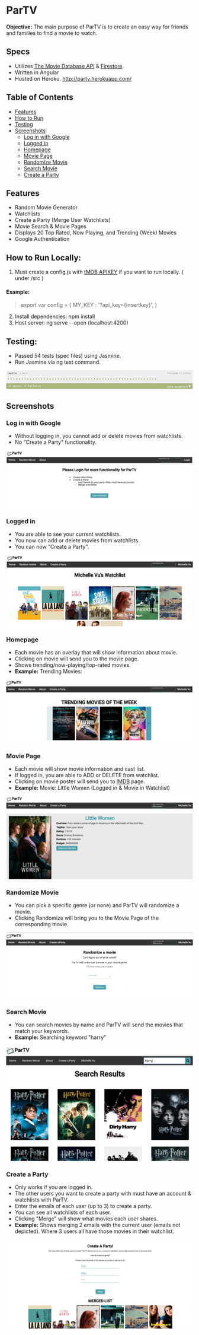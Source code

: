 # ParTV
**Objective:**  The main purpose of ParTV is to create an easy way for friends and families to find a movie to watch.
## Specs
- Utilizes [The Movie Database API](https://developers.themoviedb.org/3/getting-started/introduction) & [Firestore](https://firebase.google.com/docs/firestore).
- Written in Angular
- Hosted on Heroku. http://partv.herokuapp.com/

## Table of Contents
- [Features](#features)
- [How to Run](#how-to-run-locally)
- [Testing](#testing)
- [Screenshots](#screenshots)
  * [Log in with Google](#log-in-with-google)
  * [Logged in](#logged-in)
  * [Homepage](#homepage)
  * [Movie Page](#movie-page)
  * [Randomize Movie](#randomize-movie)
  * [Search Movie](#search-movie)
  * [Create a Party](#create-a-party)

## Features
- Random Movie Generator
- Watchlists
- Create a Party (Merge User Watchlists)
- Movie Search & Movie Pages
- Displays 20 Top Rated, Now Playing, and Trending (Week) Movies
- Google Authentication 

## How to Run Locally: 
1. Must create a config.js with [tMDB APIKEY](https://developers.themoviedb.org/3/getting-started/introduction) if you want to run locally. ( under /src )
#### Example:
> export var config = {
    MY_KEY : '?api_key={insertkey}',
  }
2. Install dependencies: npm install  
3. Host server: ng serve --open (localhost:4200)

## Testing:
- Passed 54 tests (spec files) using Jasmine.
- Run Jasmine via ng test command.
<img src="./src/assets/screenshots/testing.png">

## Screenshots

### Log in with Google
- Without logging in, you cannot add or delete movies from watchlists.
- No "Create a Party" functionality.
<img src="./src/assets/screenshots/login_example.png">

### Logged in
- You are able to see your current watchlists.
- You now can add or delete movies from watchlists.
- You can now "Create a Party".
<img src="./src/assets/screenshots/logged_in_example.png" >

### Homepage
- Each movie has an overlay that will show information about movie.
- Clicking on movie will send you to the movie page.
- Shows trending/now-playing/top-rated movies.
- **Example:** Trending Movies:
<img src="./src/assets/screenshots/trending_example.png" >


### Movie Page
- Each movie will show movie information and cast list.
- If logged in, you are able to ADD or DELETE from watchlist.
- Clicking on movie poster will send you to [IMDB](https://www.imdb.com/) page.
- **Example:** Movie: Little Women (Logged in & Movie in Watchlist)
<img src="./src/assets/screenshots/movie_example.png" >

### Randomize Movie
- You can pick a specific genre (or none) and ParTV will randomize a movie.
- Clicking Randomize will bring you to the Movie Page of the corresponding movie.
<img src="./src/assets/screenshots/random_example.png" >

### Search Movie
- You can search movies by name and ParTV will send the movies that match your keywords.
- **Example:** Searching keyword "harry"
<img src="./src/assets/screenshots/search_example.png" >

### Create a Party
- Only works if you are logged in.
- The other users you want to create a party with must have an account & watchlists with ParTV.
- Enter the emails of each user (up to 3) to create a party.
- You can see all watchlists of each user.
- Clicking "Merge" will show what movies each user shares.
- **Example:** Shows merging 2 emails with the current user (emails not depicted). Where 3 users all have those movies in their watchlist.
<img src="./src/assets/screenshots/cop_example.png" >
